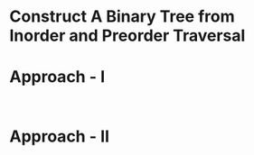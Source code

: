 # Construct A Binary Tree from Inorder and Preorder Traversal


# Approach - I
```cpp



```

# Approach - II
```cpp



```